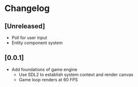 # Changelog

## [Unreleased]

- Poll for user input
- Entity component system

## [0.0.1]

- Add foundations of game engine
  - Use SDL2 to establish system context and render canvas
  - Game loop renders at 60 FPS
